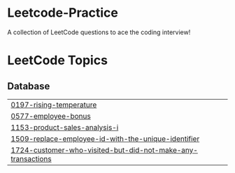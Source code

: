 # Leetcode-Practice
A collection of LeetCode questions to ace the coding interview!

<!---LeetCode Topics Start-->
# LeetCode Topics
## Database
|  |
| ------- |
| [0197-rising-temperature](https://github.com/nisargakadam/Leetcode-Practice/tree/master/0197-rising-temperature) |
| [0577-employee-bonus](https://github.com/nisargakadam/Leetcode-Practice/tree/master/0577-employee-bonus) |
| [1153-product-sales-analysis-i](https://github.com/nisargakadam/Leetcode-Practice/tree/master/1153-product-sales-analysis-i) |
| [1509-replace-employee-id-with-the-unique-identifier](https://github.com/nisargakadam/Leetcode-Practice/tree/master/1509-replace-employee-id-with-the-unique-identifier) |
| [1724-customer-who-visited-but-did-not-make-any-transactions](https://github.com/nisargakadam/Leetcode-Practice/tree/master/1724-customer-who-visited-but-did-not-make-any-transactions) |
<!---LeetCode Topics End-->